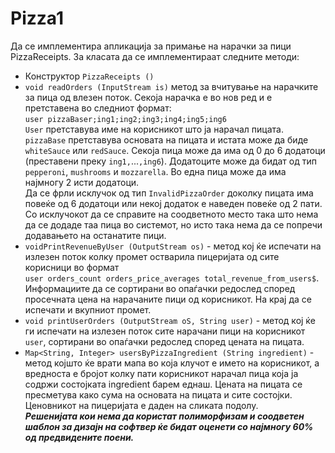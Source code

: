 # Pizza1
Да се имплементира апликација за примање на нарачки за пици PizzaReceipts. За класата да се имплементираат следните методи:
* Конструктор `PizzaReceipts ()`
* `void readOrders (InputStream is)` метод за вчитување на нарачките за пица од влезен поток. Секоја нарачка е во нов ред и е претставена во следниот формат: <br> `user pizzaBaser;ing1;ing2;ing3;ing4;ing5;ing6`<br>`Uѕer` претставува име на корисникот што ја нарачал пицата. `pizzaBase` претставува основата на пицата и истата може да биде `whiteSauce` или `redSauce`. Секоја пица може да има од 0 до 6 додатоци (преставени преку `ing1,`...`,ing6`). Додатоците може да бидат од тип `pepperoni`, `mushrooms` и `mozzarella`. Во една пица може да има најмногу 2 исти додатоци. <br>Да се фрли исклучок од тип `InvalidPizzaOrder` доколку пицата има повеќе од 6 додатоци или некој додаток е наведен повеќе од 2 пати. Со исклучокот да се справите на соодветното место така што нема да се додаде таа пица во системот, но исто така нема да се попречи додавањето на останатите пици.
* `voidPrintRevenueByUser (OutputStream os)` - метод кој ќе испечати на излезен поток колку промет остварила пицеријата од сите корисници во формат<br>`user orders_count orders_price_averages total_revenue_from_users$`.<br> Информациите да се сортирани во опаѓачки редослед според просечната цена на нарачаните пици од корисникот. На крај да се испечати и вкупниот промет.
* `void printUserOrders (OutputStream oS, String user)` - метод кој ќе ги испечати на излезен поток сите нарачани пици на корисникот `user`, сортирани во опаѓачки редослед според цената на пицата.
* `Map<String, Integer> usersByPizzaIngredient (String ingredient)` - метод којшто ќе врати мапа во која клучот е името на корисникот, а вредноста е бројот колку пати корисникот нарачал пица која ја содржи состојката ingredient барем еднаш.
  Цената на пицата се пресметува како сума на основата на пицата и сите состојки. Ценовникот на пицеријата е даден на сликата подолу.<br>
***Решенијата кои нема да користат полиморфизам и соодветен шаблон за дизајн на софтвер ќе бидат оценети со најмногу 60% од предвидените поени.***